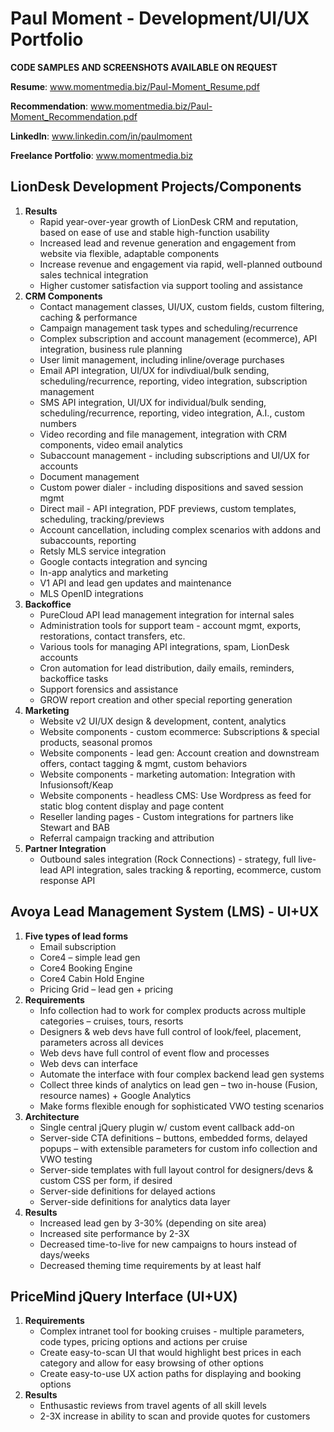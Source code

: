 # Paul Moment - Development/UI/UX Portfolio

**CODE SAMPLES AND SCREENSHOTS AVAILABLE ON REQUEST**

**Resume**: www.momentmedia.biz/Paul-Moment_Resume.pdf

**Recommendation**: www.momentmedia.biz/Paul-Moment_Recommendation.pdf

**LinkedIn**: www.linkedin.com/in/paulmoment

**Freelance Portfolio**: www.momentmedia.biz

LionDesk Development Projects/Components
---------------------------------

1.	**Results**
	+ Rapid year-over-year growth of LionDesk CRM and reputation, based on ease of use and stable high-function usability
	+ Increased lead and revenue generation and engagement from website via flexible, adaptable components
	+ Increase revenue and engagement via rapid, well-planned outbound sales technical integration
	+ Higher customer satisfaction via support tooling and assistance
2.	**CRM Components**
	+ Contact management classes, UI/UX, custom fields, custom filtering, caching & performance
	+ Campaign management task types and scheduling/recurrence
	+ Complex subscription and account management (ecommerce), API integration, business rule planning
	+ User limit management, including inline/overage purchases
	+ Email API integration, UI/UX for indivdiual/bulk sending, scheduling/recurrence, reporting, video integration, subscription management
	+ SMS API integration, UI/UX for individual/bulk sending, scheduling/recurrence, reporting, video integration, A.I., custom numbers
	+ Video recording and file management, integration with CRM components, video email analytics
	+ Subaccount management - including subscriptions and UI/UX for accounts
	+ Document management
	+ Custom power dialer - including dispositions and saved session mgmt
	+ Direct mail - API integration, PDF previews, custom templates, scheduling, tracking/previews
	+ Account cancellation, including complex scenarios with addons and subaccounts, reporting
	+ Retsly MLS service integration
	+ Google contacts integration and syncing
	+ In-app analytics and marketing
	+ V1 API and lead gen updates and maintenance
	+ MLS OpenID integrations
3.	**Backoffice**
	+ PureCloud API lead management integration for internal sales
	+ Administration tools for support team - account mgmt, exports, restorations, contact transfers, etc.
	+ Various tools for managing API integrations, spam, LionDesk accounts
	+ Cron automation for lead distribution, daily emails, reminders, backoffice tasks
	+ Support forensics and assistance
	+ GROW report creation and other special reporting generation
4.	**Marketing**
	+ Website v2 UI/UX design & development, content, analytics
	+ Website components - custom ecommerce: Subscriptions & special products, seasonal promos
	+ Website components - lead gen: Account creation and downstream offers, contact tagging & mgmt, custom behaviors
	+ Website components - marketing automation: Integration with Infusionsoft/Keap
	+ Website components - headless CMS: Use Wordpress as feed for static blog content display and page content
	+ Reseller landing pages - Custom integrations for partners like Stewart and BAB
	+ Referral campaign tracking and attribution
5.	**Partner Integration**
	+ Outbound sales integration (Rock Connections) - strategy, full live-lead API integration, sales tracking & reporting, ecommerce, custom response API 

Avoya Lead Management System (LMS) - UI+UX
---------------------------------

1.	**Five types of lead forms**
	+ Email subscription
	+ Core4 – simple lead gen
	+ Core4 Booking Engine
	+ Core4 Cabin Hold Engine
	+ Pricing Grid – lead gen + pricing
2.	**Requirements**
	+ Info collection had to work for complex products across multiple categories – cruises, tours, resorts
	+ Designers & web devs have full control of look/feel, placement, parameters across all devices
	+ Web devs have full control of event flow and processes
	+ Web devs can interface 
	+ Automate the interface with four complex backend lead gen systems
	+ Collect three kinds of analytics on lead gen – two in-house (Fusion, resource names) + Google Analytics
	+ Make forms flexible enough for sophisticated VWO testing scenarios
3.	**Architecture**
	+ Single central jQuery plugin w/ custom event callback add-on
	+ Server-side CTA definitions – buttons, embedded forms, delayed popups – with extensible parameters for custom info collection and VWO testing
	+ Server-side templates with full layout control for designers/devs & custom CSS per form, if desired
	+ Server-side definitions for delayed actions
	+ Server-side definitions for analytics data layer
4.	**Results**
	+ Increased lead gen by 3-30% (depending on site area)
	+ Increased site performance by 2-3X
	+ Decreased time-to-live for new campaigns to hours instead of days/weeks
	+ Decreased theming time requirements by at least half

PriceMind jQuery Interface (UI+UX)
--------------------------------------

1. **Requirements**
	+ Complex intranet tool for booking cruises - multiple parameters, code types, pricing options and actions per cruise
	+ Create easy-to-scan UI that would highlight best prices in each category and allow for easy browsing of other options
	+ Create easy-to-use UX action paths for displaying and booking options
2. **Results**
	+ Enthusastic reviews from travel agents of all skill levels
	+ 2-3X increase in ability to scan and provide quotes for customers
